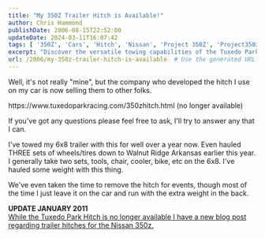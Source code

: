 ```yaml
---
title: "My 350Z Trailer Hitch is Available!"
author: Chris Hammond
publishDate: 2006-08-15T22:52:00
updateDate: 2024-03-11T16:07:42
tags: [ '350Z', 'Cars', 'Hitch', 'Nissan', 'Project 350Z', 'Project350z', 'Project350zcom', 'SCCA', 'Trailer' ]
excerpt: "Discover the versatile towing capabilities of the Tuxedo Park Racing hitch for the Nissan 350z. Read our post for insights and expert advice."
url: /2006/my-350z-trailer-hitch-is-available  # Use the generated URL with year
---
```

<p>Well, it's not really "mine", but the company who developed the hitch I use on my car is now selling them to other folks.</p> <p>https://www.tuxedoparkracing.com/350zhitch.html&nbsp;(no longer available)</p> <p>If you've got any questions please feel free to ask, I'll try to answer any that I can.</p> <p>I've towed my 6x8 trailer with this for well over a year now. Even hauled THREE sets of wheels/tires down to Walnut Ridge Arkansas earlier this year. I generally take two sets, tools, chair, cooler, bike, etc on the 6x8. I've hauled some weight with this thing.</p> <p>We've even taken the time to remove the hitch for events, though most of the time I just leave it on the car and run with the extra weight in the back.</p> <strong>UPDATE JANUARY 2011</strong><br /> <a href="https://www.project350z.com/Articles/itemId/490/350z-Trailer-Hitch-Take-2.aspx">While the Tuxedo Park Hitch is no longer available I have a new blog post regarding trailer hitches for the Nissan 350z.</a>


